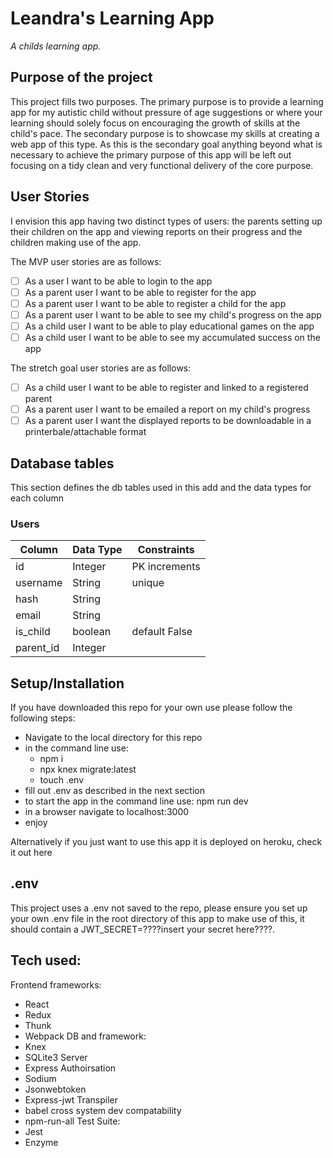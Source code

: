 # Leandra's Learning App
*A childs learning app.*

## Purpose of the project

This project fills two purposes. The primary purpose is to provide a learning app for my autistic child without pressure of age suggestions or where your learning should solely focus on encouraging the growth of skills at the child's pace. The secondary purpose is to showcase my skills at creating a web app of this type. As this is the secondary goal anything beyond what is necessary to achieve the primary purpose of this app will be left out focusing on a tidy clean and very functional delivery of the core purpose.

## User Stories

I envision this app having two distinct types of users: the parents setting up their children on the app and viewing reports on their progress and the children making use of the app.

The MVP user stories are as follows:
- [ ] As a user I want to be able to login to the app
- [ ] As a parent user I want to be able to register for the app
- [ ] As a parent user I want to be able to register a child for the app
- [ ] As a parent user I want to be able to see my child's progress on the app
- [ ] As a child user I want to be able to play educational games on the app
- [ ] As a child user I want to be able to see my accumulated success on the app

The stretch goal user stories are as follows:
- [ ] As a child user I want to be able to register and linked to a registered parent
- [ ] As a parent user I want to be emailed a report on my child's progress
- [ ] As a parent user I want the displayed reports to be downloadable in a printerbale/attachable format

## Database tables

This section defines the db tables used in this add and the data types for each column

### Users
|  Column   | Data Type |  Constraints  |
|-----------|-----------|---------------|
| id        | Integer   | PK increments |
| username  | String    | unique        |
| hash      | String    |               |
| email     | String    |               |
| is_child  | boolean   | default False |
| parent_id | Integer   |               |

## Setup/Installation

If you have downloaded this repo for your own use please follow the following steps:
- Navigate to the local directory for this repo
- in the command line use:
  - npm i
  - npx knex migrate:latest
  - touch .env
- fill out .env as described in the next section
- to start the app in the command line use:  npm run dev
- in a browser navigate to localhost:3000
- enjoy

Alternatively if you just want to use this app it is deployed on heroku, check it out here <insert link here>

## .env

This project uses a .env not saved to the repo, please ensure you set up your own .env file in the root directory of this app to make use of this, it should contain a JWT_SECRET=????insert your secret here????.

## Tech used:

Frontend frameworks:
- React
- Redux
- Thunk
- Webpack
DB and framework:
- Knex
- SQLite3
Server
- Express
Authoirsation
- Sodium
- Jsonwebtoken
- Express-jwt
Transpiler
- babel
cross system dev compatability
- npm-run-all
Test Suite:
- Jest
- Enzyme